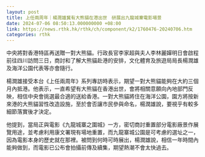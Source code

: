 ```yaml
---
layout: post
title: 上任兩周年｜楊潤雄冀有大熊貓在港出世　研展出九龍城寨電影場景
date: 2024-07-06 08:50:13.000000000 +08:00
link: https://news.rthk.hk/rthk/ch/component/k2/1760476-20240706.htm
categories: rthk
---
```


中央將對香港特區再送贈一對大熊貓。行政長官李家超與夫人李林麗嬋明日會啟程前往四川訪問三日，商討和了解大熊貓赴港的安排，文化體育及旅遊局局長楊潤雄及海洋公園代表等亦會隨行。

楊潤雄接受本台《上任兩周年》系列專訪時表示，期望一對大熊貓能夠在大約三個月內抵港。他表示，一直希望有大熊貓在香港出世，會將相關意願向內地部門反映，相信中央會挑選最合適的送給香港。一對大熊貓將住在海洋公園，園方將按新來港的大熊貓習性改造設施，至於會否讓巿民參與命名，楊潤雄說，要視乎有較多細節落實後才決定。

他提到，當局正與電影《九龍城寨之圍城》一方，密切商討重置部分電影廠景作展覽用途，並考慮利用康文署現有場地重置，而九龍寨城公園是可考慮的選址之一，因為電影本身的歷史就在那裡。被問到何時可時展出，楊潤雄說，相信一年時間內能夠做到，而電影已公布會拍攝前傳及續集，期望熱潮不會太快過去。
